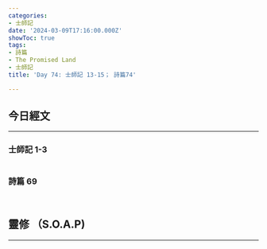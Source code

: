 ```yaml
---
categories:
- 士師記
date: '2024-03-09T17:16:00.000Z'
showToc: true
tags:
- 詩篇
- The Promised Land
- 士師記
title: 'Day 74: 士師記 13-15； 詩篇74'

---
```




## 今日經文

------

### 士師記 1-3


```bash


```

### 詩篇 69

```bash



```

## 靈修 （S.O.A.P)

------



